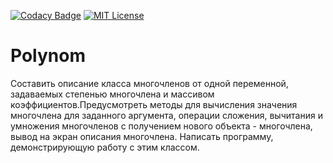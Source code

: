 [![Codacy Badge](https://app.codacy.com/project/badge/Grade/b7831aa5facb4764a6ee7dcff0ed29ec)](https://www.codacy.com/gh/reficul0/Polynom/dashboard?utm_source=github.com&amp;utm_medium=referral&amp;utm_content=reficul0/Polynom&amp;utm_campaign=Badge_Grade)
[![MIT License](https://img.shields.io/badge/license-MIT-blue.svg?style=flat)](https://github.com/RocketChat/Rocket.Chat/raw/master/LICENSE)

# Polynom

Составить  описание  класса  многочленов  от  одной  переменной, задаваемых  степенью  многочлена и  массивом  коэффициентов.Предусмотреть  методы  для  вычисления  значения  многочлена  для  заданного  аргумента, операции  сложения, вычитания  и умножения  многочленов  с получением  нового  объекта - многочлена, вывод  на  экран  описания  многочлена.
Написать  программу, демонстрирующую  работу  с  этим  классом.
